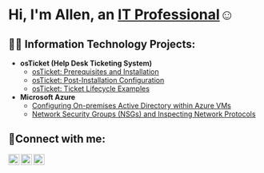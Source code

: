 <h1>Hi, I'm Allen, an <a href="https://linkedin.com/in/allen-hart-073a54278">IT Professional</a>☺</h1>

<h2>👨‍💻 Information Technology Projects:</h2>

- <b>osTicket (Help Desk Ticketing System)</b>
  - [osTicket: Prerequisites and Installation](https://github.com/AllenHartIT/osticket-prereqs)
  - [osTicket: Post-Installation Configuration](https://github.com/AllenHartIT/post-install-config)
  - [osTicket: Ticket Lifecycle Examples](https://github.com/AllenHartIT/ticket-lifecycle)
- <b>Microsoft Azure</b>
  - [Configuring On-premises Active Directory within Azure VMs](https://github.com/AllenHartIT/configure-ad)
  - [Network Security Groups (NSGs) and Inspecting Network Protocols](https://github.com/AllenHartIT/azure-network-protocols)

<h2>🤳Connect with me:</h2>

[<img align="left" alt="Josh | Twitter" width="22px" src="https://cdn.jsdelivr.net/npm/simple-icons@v3/icons/twitter.svg" />][twitter]
[<img align="left" alt="Josh | LinkedIn" width="22px" src="https://cdn.jsdelivr.net/npm/simple-icons@v3/icons/linkedin.svg" />][linkedin]
[<img align="left" alt="Josh | Instagram" width="22px" src="https://cdn.jsdelivr.net/npm/simple-icons@v3/icons/instagram.svg" />][instagram]

[twitter]: https://twitter.com/Josh
[instagram]: https://www.instagram.com/Josh
[linkedin]: https://linkedin.com/in/Josh
